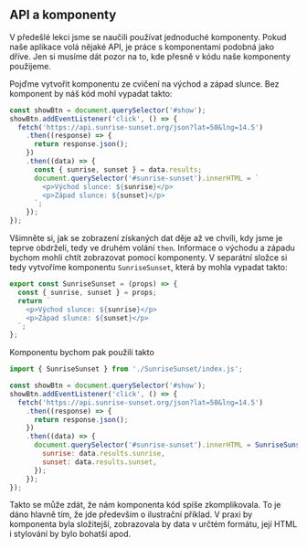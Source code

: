 ## API a komponenty

V předešlé lekci jsme se naučili používat jednoduché komponenty. Pokud naše aplikace volá nějaké API, je práce s komponentami podobná jako dříve. Jen si musíme dát pozor na to, kde přesně v kódu naše komponenty použijeme.

Pojďme vytvořit komponentu ze cvičení na východ a západ slunce. Bez komponent by náš kód mohl vypadat takto:

```js
const showBtn = document.querySelector('#show');
showBtn.addEventListener('click', () => {
  fetch('https://api.sunrise-sunset.org/json?lat=50&lng=14.5')
    .then((response) => {
      return response.json();
    })
    .then((data) => {
      const { sunrise, sunset } = data.results;
      document.querySelector('#sunrise-sunset').innerHTML = `
        <p>Východ slunce: ${sunrise}</p>
        <p>Západ slunce: ${sunset}</p>
      `;
    });
});
```

Všimněte si, jak se zobrazení získaných dat děje až ve chvíli, kdy jsme je teprve obdrželi, tedy ve druhém volání `then`. Informace o východu a západu bychom mohli chtít zobrazovat pomocí komponenty. V separátní složce si tedy vytvoříme komponentu `SunriseSunset`, která by mohla vypadat takto:

```js
export const SunriseSunset = (props) => {
  const { sunrise, sunset } = props;
  return `
    <p>Východ slunce: ${sunrise}</p>
    <p>Západ slunce: ${sunset}</p>
  `;
};
```

Komponentu bychom pak použili takto

```js
import { SunriseSunset } from './SunriseSunset/index.js';

const showBtn = document.querySelector('#show');
showBtn.addEventListener('click', () => {
  fetch('https://api.sunrise-sunset.org/json?lat=50&lng=14.5')
    .then((response) => {
      return response.json();
    })
    .then((data) => {
      document.querySelector('#sunrise-sunset').innerHTML = SunriseSunset({
        sunrise: data.results.sunrise,
        sunset: data.results.sunset,
      });
    });
});
```

Takto se může zdát, že nám komponenta kód spíše zkomplikovala. To je dáno hlavně tím, že jde především o ilustrační příklad. V praxi by komponenta byla složitejší, zobrazovala by data v určtém formátu, její HTML i stylování by bylo bohatší apod.
